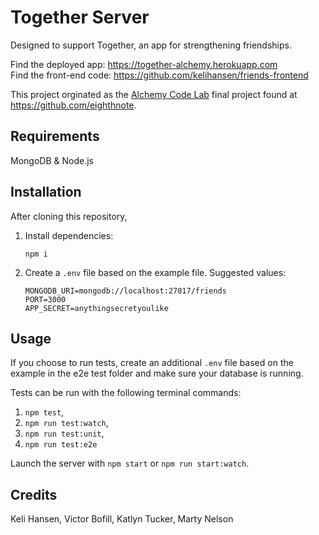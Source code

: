 # Together Server

Designed to support Together, an app for strengthening friendships.

Find the deployed app: https://together-alchemy.herokuapp.com  
Find the front-end code: https://github.com/kelihansen/friends-frontend

This project orginated as the [Alchemy Code Lab](https://www.alchemycodelab.com) final project found at https://github.com/eighthnote.

## Requirements

MongoDB & Node.js

## Installation

After cloning this repository,

1. Install dependencies:

    ```
    npm i
    ```

1. Create a `.env` file based on the example file. Suggested values:

    ```
    MONGODB_URI=mongodb://localhost:27017/friends
    PORT=3000
    APP_SECRET=anythingsecretyoulike
    ```


## Usage

If you choose to run tests, create an additional `.env` file based on the example in the e2e test folder and make sure your database is running.

Tests can be run with the following terminal commands:
1. `npm test`,
1. `npm run test:watch`,
1. `npm run test:unit`,
1. `npm run test:e2e`

Launch the server with `npm start` or `npm run start:watch`.

## Credits

Keli Hansen, Victor Bofill, Katlyn Tucker, Marty Nelson
